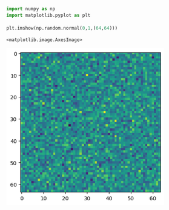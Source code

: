 
``` python
import numpy as np
import matplotlib.pyplot as plt

plt.imshow(np.random.normal(0,1,(64,64)))
```

    <matplotlib.image.AxesImage>

![](index_files/figure-gfm/cell-2-output-2.png)

<!-- WARNING: THIS FILE WAS AUTOGENERATED! DO NOT EDIT! -->
